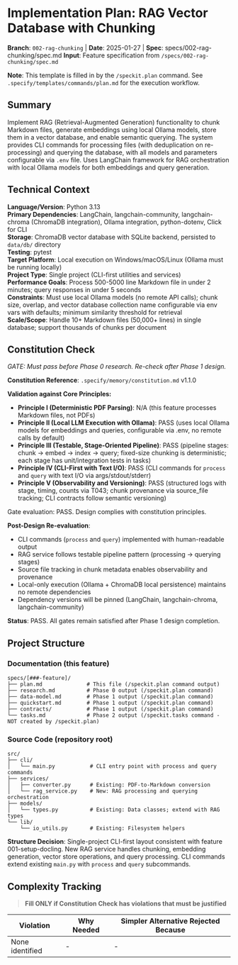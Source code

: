 # Implementation Plan: RAG Vector Database with Chunking

**Branch**: `002-rag-chunking` | **Date**: 2025-01-27 | **Spec**: specs/002-rag-chunking/spec.md
**Input**: Feature specification from `/specs/002-rag-chunking/spec.md`

**Note**: This template is filled in by the `/speckit.plan` command. See `.specify/templates/commands/plan.md` for the execution workflow.

## Summary

Implement RAG (Retrieval-Augmented Generation) functionality to chunk Markdown files, generate embeddings using local Ollama models, store them in a vector database, and enable semantic querying. The system provides CLI commands for processing files (with deduplication on re-processing) and querying the database, with all models and parameters configurable via `.env` file. Uses LangChain framework for RAG orchestration with local Ollama models for both embeddings and query generation.

## Technical Context

<!--
  ACTION REQUIRED: Replace the content in this section with the technical details
  for the project. The structure here is presented in advisory capacity to guide
  the iteration process.
-->

**Language/Version**: Python 3.13  
**Primary Dependencies**: LangChain, langchain-community, langchain-chroma (ChromaDB integration), Ollama integration, python-dotenv, Click for CLI  
**Storage**: ChromaDB vector database with SQLite backend, persisted to `data/db/` directory  
**Testing**: pytest  
**Target Platform**: Local execution on Windows/macOS/Linux (Ollama must be running locally)  
**Project Type**: Single project (CLI-first utilities and services)  
**Performance Goals**: Process 500-5000 line Markdown file in under 2 minutes; query responses in under 5 seconds  
**Constraints**: Must use local Ollama models (no remote API calls); chunk size, overlap, and vector database collection name configurable via env vars with defaults; minimum similarity threshold for retrieval  
**Scale/Scope**: Handle 10+ Markdown files (50,000+ lines) in single database; support thousands of chunks per document

## Constitution Check

*GATE: Must pass before Phase 0 research. Re-check after Phase 1 design.*

**Constitution Reference**: `.specify/memory/constitution.md` v1.1.0

**Validation against Core Principles:**

- **Principle I (Deterministic PDF Parsing)**: N/A (this feature processes Markdown files, not PDFs)
- **Principle II (Local LLM Execution with Ollama)**: PASS (uses local Ollama models for embeddings and queries, configurable via .env, no remote calls by default)
- **Principle III (Testable, Stage-Oriented Pipeline)**: PASS (pipeline stages: chunk → embed → index → query; fixed-size chunking is deterministic; each stage has unit/integration tests in tasks)
- **Principle IV (CLI-First with Text I/O)**: PASS (CLI commands for `process` and `query` with text I/O via args/stdout/stderr)
- **Principle V (Observability and Versioning)**: PASS (structured logs with stage, timing, counts via T043; chunk provenance via source_file tracking; CLI contracts follow semantic versioning)

Gate evaluation: PASS. Design complies with constitution principles.

**Post-Design Re-evaluation**:
- CLI commands (`process` and `query`) implemented with human-readable output
- RAG service follows testable pipeline pattern (processing → querying stages)
- Source file tracking in chunk metadata enables observability and provenance
- Local-only execution (Ollama + ChromaDB local persistence) maintains no remote dependencies
- Dependency versions will be pinned (LangChain, langchain-chroma, langchain-community)

**Status**: PASS. All gates remain satisfied after Phase 1 design completion.

## Project Structure

### Documentation (this feature)

```text
specs/[###-feature]/
├── plan.md              # This file (/speckit.plan command output)
├── research.md          # Phase 0 output (/speckit.plan command)
├── data-model.md        # Phase 1 output (/speckit.plan command)
├── quickstart.md        # Phase 1 output (/speckit.plan command)
├── contracts/           # Phase 1 output (/speckit.plan command)
└── tasks.md             # Phase 2 output (/speckit.tasks command - NOT created by /speckit.plan)
```

### Source Code (repository root)
<!--
  ACTION REQUIRED: Replace the placeholder tree below with the concrete layout
  for this feature. Delete unused options and expand the chosen structure with
  real paths (e.g., apps/admin, packages/something). The delivered plan must
  not include Option labels.
-->

```text
src/
├── cli/
│   └── main.py           # CLI entry point with process and query commands
├── services/
│   ├── converter.py      # Existing: PDF-to-Markdown conversion
│   └── rag_service.py    # New: RAG processing and querying orchestration
├── models/
│   └── types.py          # Existing: Data classes; extend with RAG types
└── lib/
    └── io_utils.py       # Existing: Filesystem helpers
```

**Structure Decision**: Single-project CLI-first layout consistent with feature 001-setup-docling. New RAG service handles chunking, embedding generation, vector store operations, and query processing. CLI commands extend existing `main.py` with `process` and `query` subcommands.

## Complexity Tracking

> **Fill ONLY if Constitution Check has violations that must be justified**

| Violation | Why Needed | Simpler Alternative Rejected Because |
|-----------|------------|-------------------------------------|
| None identified | - | - |
